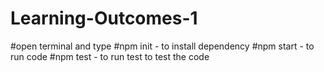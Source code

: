 # Learning-Outcomes-1

#open terminal and type
#npm init - to install dependency
#npm start - to run code
#npm test - to run test to test the code

